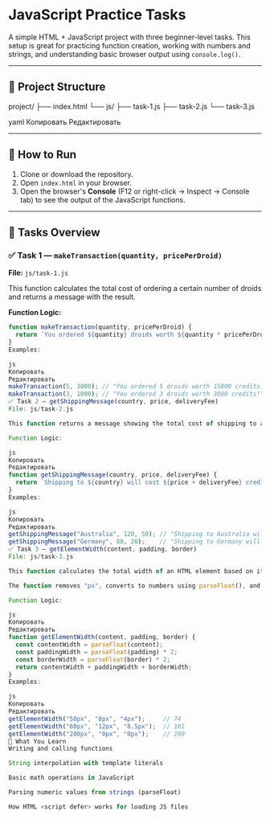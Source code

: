 # JavaScript Practice Tasks

A simple HTML + JavaScript project with three beginner-level tasks. This setup is great for practicing function creation, working with numbers and strings, and understanding basic browser output using `console.log()`.

---

## 📁 Project Structure

project/
├── index.html
└── js/
├── task-1.js
├── task-2.js
└── task-3.js

yaml
Копировать
Редактировать

---

## 🚀 How to Run

1. Clone or download the repository.
2. Open `index.html` in your browser.
3. Open the browser's **Console** (F12 or right-click → Inspect → Console tab) to see the output of the JavaScript functions.

---

## 📌 Tasks Overview

### ✅ Task 1 — `makeTransaction(quantity, pricePerDroid)`

**File:** `js/task-1.js`

This function calculates the total cost of ordering a certain number of droids and returns a message with the result.

**Function Logic:**

```js
function makeTransaction(quantity, pricePerDroid) {
  return `You ordered ${quantity} droids worth ${quantity * pricePerDroid} credits!`;
}
Examples:

js
Копировать
Редактировать
makeTransaction(5, 3000); // "You ordered 5 droids worth 15000 credits!"
makeTransaction(3, 1000); // "You ordered 3 droids worth 3000 credits!"
✅ Task 2 — getShippingMessage(country, price, deliveryFee)
File: js/task-2.js

This function returns a message showing the total cost of shipping to a given country (product price + delivery fee).

Function Logic:

js
Копировать
Редактировать
function getShippingMessage(country, price, deliveryFee) {
  return `Shipping to ${country} will cost ${price + deliveryFee} credits`;
}
Examples:

js
Копировать
Редактировать
getShippingMessage("Australia", 120, 50); // "Shipping to Australia will cost 170 credits"
getShippingMessage("Germany", 80, 20);    // "Shipping to Germany will cost 100 credits"
✅ Task 3 — getElementWidth(content, padding, border)
File: js/task-3.js

This function calculates the total width of an HTML element based on its content width, padding, and border.

The function removes "px", converts to numbers using parseFloat(), and assumes that padding and border are on both sides (left + right).

Function Logic:

js
Копировать
Редактировать
function getElementWidth(content, padding, border) {
  const contentWidth = parseFloat(content);
  const paddingWidth = parseFloat(padding) * 2;
  const borderWidth = parseFloat(border) * 2;
  return contentWidth + paddingWidth + borderWidth;
}
Examples:

js
Копировать
Редактировать
getElementWidth("50px", "8px", "4px");     // 74
getElementWidth("60px", "12px", "8.5px");  // 101
getElementWidth("200px", "0px", "0px");    // 200
🧠 What You Learn
Writing and calling functions

String interpolation with template literals

Basic math operations in JavaScript

Parsing numeric values from strings (parseFloat)

How HTML <script defer> works for loading JS files

